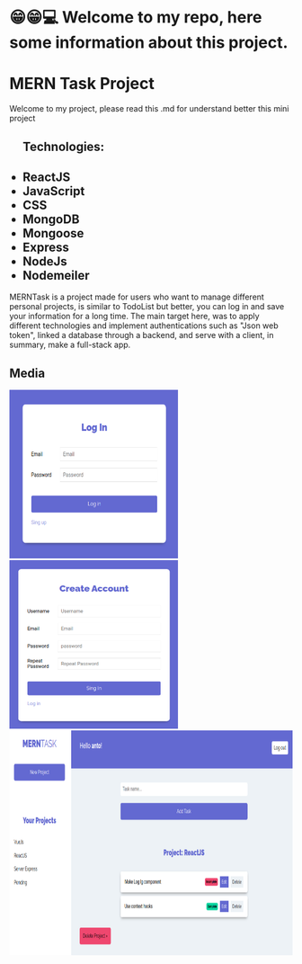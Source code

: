 # 😁😁💻 Welcome to my repo, here some information about this project.
<h1>MERN Task Project</h1>

<p>Welcome to my project, please read this .md for understand better this mini project<p>

<ul>
    <h2>Technologies:<h2>
    <li>ReactJS</li>
    <li>JavaScript</li>
    <li>CSS</li>
    <li>MongoDB</li>
    <li>Mongoose</li>
    <li>Express</li>
    <li>NodeJs</li>
    <li>Nodemeiler</li>
</ul>

<p>MERNTask is a project made for users who want to manage different personal projects, is similar to TodoList but better, you can log in and save your information for a long time. The main target here, was to apply different technologies and implement authentications such as "Json web token", linked a database through a backend, and serve with a client, in summary, make a full-stack app.</p>

<h2>Media</h2>
<img height="300" width="300" src='./client/media/img1.png'>
<img height="300" width="300" src='./client/media/img2.png'>
<img height="400" width="600" src='./client/media/img3.png'>
